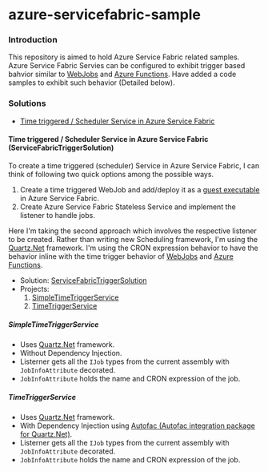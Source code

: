 # azure-servicefabric-sample  

### Introduction  
This repository is aimed to hold Azure Service Fabric related samples.  
Azure Service Fabric Servies can be configured to exhibit trigger based bahvior similar to [WebJobs](https://docs.microsoft.com/en-us/azure/app-service/web-sites-create-web-jobs) and [Azure Functions](https://docs.microsoft.com/en-us/azure/azure-functions/functions-overview). Have added a code samples to exhibit such behavior (Detailed below).  
### Solutions
- [Time triggered / Scheduler Service in Azure Service Fabric](#time-triggered--scheduler-service-in-azure-service-fabric-servicefabrictriggersolution)  
#### Time triggered / Scheduler Service in Azure Service Fabric (ServiceFabricTriggerSolution)
To create a time triggered (scheduler) Service in Azure Service Fabric, I can think of following two quick options among the possible ways.
1. Create a time triggered WebJob and add/deploy it as a [guest executable](https://docs.microsoft.com/en-us/azure/service-fabric/service-fabric-deploy-existing-app) in Azure Service Fabric. 
2. Create Azure Service Fabric Stateless Service and implement the listener to handle jobs.  

Here I'm taking the second approach which involves the respective listener to be created. Rather than writing new Scheduling framework, I'm using the [Quartz.Net](https://www.quartz-scheduler.net/) framework. I'm using the CRON expression behavior to have the behavior inline with the time trigger behavior of [WebJobs](https://docs.microsoft.com/en-us/azure/app-service/web-sites-create-web-jobs) and [Azure Functions](https://docs.microsoft.com/en-us/azure/azure-functions/functions-overview).  
- Solution: [ServiceFabricTriggerSolution](https://github.com/titodotnet/azure-servicefabric-sample/tree/master/ServiceFabricTriggerSolution)
- Projects:
   1. [SimpleTimeTriggerService](https://github.com/titodotnet/azure-servicefabric-sample/tree/master/ServiceFabricTriggerSolution/SimpleTimeTriggerService) 
   2. [TimeTriggerService](https://github.com/titodotnet/azure-servicefabric-sample/tree/master/ServiceFabricTriggerSolution/TimeTriggerService)  

##### SimpleTimeTriggerService
- Uses [Quartz.Net](https://www.quartz-scheduler.net/) framework.
- Without Dependency Injection.
- Listerner gets all the `IJob` types from the current assembly with `JobInfoAttribute` decorated.
- `JobInfoAttribute` holds the name and CRON expression of the job.  

##### TimeTriggerService
- Uses [Quartz.Net](https://www.quartz-scheduler.net/) framework.
- With Dependency Injection using [Autofac (Autofac integration package for Quartz.Net)](https://github.com/alphacloud/Autofac.Extras.Quartz).
- Listerner gets all the `IJob` types from the current assembly with `JobInfoAttribute` decorated.
- `JobInfoAttribute` holds the name and CRON expression of the job.
